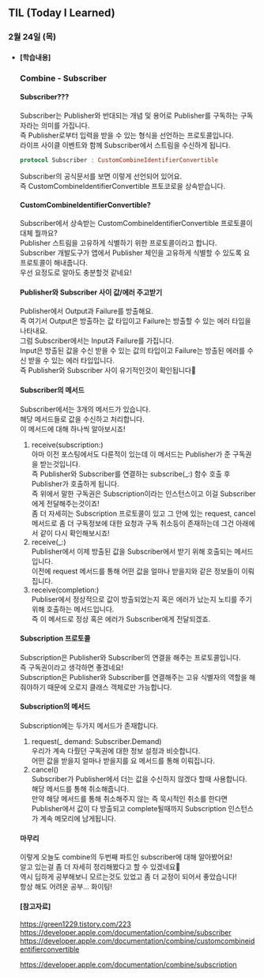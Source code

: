 ## TIL (Today I Learned)

### 2월 24일 (목)   

- #### [학습내용] 
  ### Combine - Subscriber     
  
  #### Subscriber???       
  Subscriber는 Publisher와 반대되는 개념 및 용어로 Publisher를 구독하는 구독자라는 의미를 가집니다.   
  즉 Publisher로부터 입력을 받을 수 있는 형식을 선언하는 프로토콜입니다.   
  라이프 사이클 이벤트와 함께 Subscriber에서 스트림을 수신하게 됩니다.   
  ```swift
  protocol Subscriber : CustomCombineIdentifierConvertible
  ```
  Subscriber의 공식문서를 보면 이렇게 선언되어 있어요.   
  즉 CustomCombineIdentifierConvertible 프토코로을 상속받습니다.   
  
  #### CustomCombineIdentifierConvertible?   
  Subscriber에서 상속받는 CustomCombineIdentifierConvertible 프로토콜이 대체 뭘까요?   
  Publisher 스트림을 고유하게 식별하기 위한 프로토콜이라고 합니다.   
  Subscriber 개발도구가 앱에서 Publisher 체인을 고유하게 식별할 수 있도록 요 프로토콜이 해내줍니다.   
  우선 요정도로 알아도 충분할것 같네요!   
  
  #### Publisher와 Subscriber 사이 값/에러 주고받기   
  Publisher에서 Output과 Failure를 방출해요.   
  즉 여기서 Output은 방출하는 값 타입이고 Failure는 방출할 수 있는 에러 타입을 나타내요.   
  그럼 Subscriber에서는 Input과 Failure를 가집니다.   
  Input은 방출된 값을 수신 받을 수 있는 값의 타입이고 Failure는 방출된 에러를 수신 받을 수 있는 에러 타입입니다.      
  즉 Publisher와 Subscriber 사이 유기적인것이 확인됩니다🙌      
  
  #### Subscriber의 메서드
  Subscriber에서는 3개의 메서드가 있습니다.   
  해당 메서드들로 값을 수신하고 처리합니다.    
  이 메서드에 대해 하나씩 알아보시죠!   
  1. receive(subscription:)   
  아마 이전 포스팅에서도 다룬적이 있는데 이 메서드는 Publisher가 준 구독권을 받는것입니다.   
  즉 Publisher와 Subscriber를 연결하는 subscribe(_:) 함수 호출 후 Publisher가 호출하게 됩니다.  
  즉 위에서 말한 구독권은 Subscription이라는 인스턴스이고 이걸 Subscriber에게 전달해주는것이죠!   
  좀 더 자세히는 Subscription 프로토콜이 있고 그 안에 있는 request, cancel 메서드로 좀 더 구독정보에 대한 요청과 구독 취소등이 존재하는데 그건 아래에서 같이 다시 확인해보시죠!   
  2. receive(_:)   
  Publisher에서 이제 방출된 값을 Subscriber에서 받기 위해 호출되는 메서드입니다.   
  이전에 request 메서드를 통해 어떤 값을 얼마나 받을지와 같은 정보들이 이뤄집니다.   
  3. receive(completion:)   
  Publiser에서 정상적으로 값이 방출되었는지 혹은 에러가 났는지 노티를 주기 위해 호출하는 메서드입니다.   
  즉 이 메서드로 정상 혹은 에러가 Subscriber에게 전달되겠죠.   
  
  #### Subscription 프로토콜   
  Subscription은 Publisher와 Subscriber의 연결을 해주는 프로토콜입니다.   
  즉 구독권이라고 생각하면 좋겠네요!   
  Subscription은 Publisher와 Subscriber를 연결해주는 고유 식별자의 역할을 해줘야하기 때문에 오로지 클래스 객체로만 가능합니다.    
  
  #### Subscription의 메서드   
  Subscription에는 두가지 메서드가 존재합니다.   
  1. request(_ demand: Subscriber.Demand)   
  우리가 계속 다뤘던 구독권에 대한 정보 설정과 비슷합니다.   
  어떤 값을 받을지 얼마나 받을지를 요 메서드를 통해 이뤄집니다.   
  2. cancel()   
  Subscriber가 Publisher에서 더는 값을 수신하지 않겠다 할때 사용합니다.   
  해당 메서드를 통해 취소해줍니다.   
  만약 해당 메서드를 통해 취소해주지 않는 즉 묵시적인 취소를 한다면 Publisher에서 값이 다 방출되고 complete될때까지 Subscription 인스턴스가 계속 메모리에 남게됩니다.   
  
  #### 마무리   
  이렇게 오늘도 combine의 두번째 파트인 subscriber에 대해 알아봤어요!   
  알고 있는걸 좀 더 자세히 정리해봤다고 할 수 있겠네요🙌  
  역시 딥하게 공부해보니 모르는것도 있었고 좀 더 교정이 되어서 좋았습니다!    
  항상 해도 어려운 공부... 화이팅!   

  #### [참고자료]   
  https://green1229.tistory.com/223   
  https://developer.apple.com/documentation/combine/subscriber   
  https://developer.apple.com/documentation/combine/customcombineidentifierconvertible
  
  https://developer.apple.com/documentation/combine/subscription   
